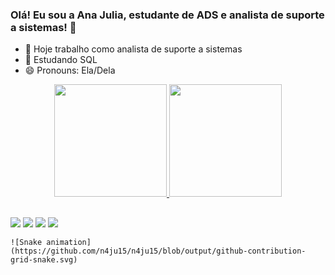 ### Olá! Eu sou a Ana Julia, estudante de ADS e analista de suporte a sistemas! 👋

- 🔭 Hoje trabalho como analista de suporte a sistemas
- 🌱 Estudando SQL
- 😄 Pronouns: Ela/Dela

<div align="center">
  <a href="https://github.com/n4ju15">
  <img height="180em" src="https://github-readme-stats.vercel.app/api?username=n4ju15&show_icons=true&theme=dracula&include_all_commits=true&count_private=true"/>
  <img height="180em" src="https://github-readme-stats.vercel.app/api/top-langs/?username=n4ju15&layout=compact&langs_count=7&theme=dracula"/>
</div>
  
  ##
  
  <div> 
  <a href="https://www.instagram.com/anajulia_albano/" target="_blank"><img src="https://img.shields.io/badge/-Instagram-%23E4405F?style=for-the-badge&logo=instagram&logoColor=white" target="_blank"></a>
 <a href="https://discord.gg/wagxzStdcR" target="_blank"><img src="https://img.shields.io/badge/Discord-7289DA?style=for-the-badge&logo=discord&logoColor=white" target="_blank"></a> 
  <a href = "mailto:anajulia.garialbano15@gmail.com"><img src="https://img.shields.io/badge/-Gmail-%23333?style=for-the-badge&logo=gmail&logoColor=white" target="_blank"></a>
  <a href="https://www.linkedin.com/in/ana-j%C3%BAlia-albano-analista-de-ti/" target="_blank"><img src="https://img.shields.io/badge/-LinkedIn-%230077B5?style=for-the-badge&logo=linkedin&logoColor=white" target="_blank"></a>
  
    ![Snake animation](https://github.com/n4ju15/n4ju15/blob/output/github-contribution-grid-snake.svg)
  
  </div>
